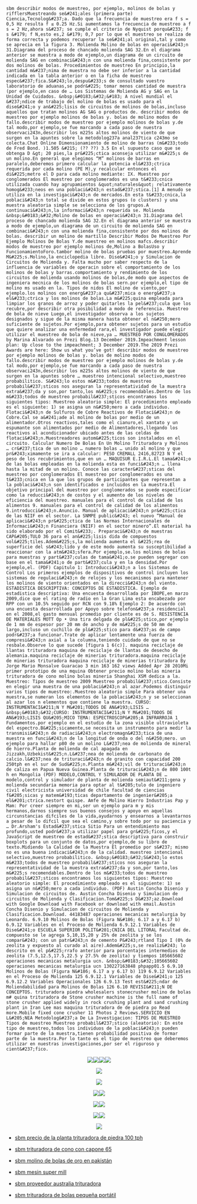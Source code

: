 
```
sbm describir modos de muestreo, por ejemplo, molinos de bolas y rifflersMuestreando se&#241;ales (primera parte) Ciencia,Tecnolog&#237;a. Dado que la frecuencia de muestreo era f s = 0,5 Hz resulta f ≤ 0.25 Hz.Si aumentamos la frecuencia de muestreo a f s = 2 Hz,ahora s&#237; se cumple el criterio de Nyquist porqu&#233; f s &#179; f N,esto es,2 &#179; 0,7 por lo que el muestreo se realiza de forma correcta y podemos recuperar la se&#241;al original,tal y como se aprecia en la figura 3. Molienda Molino de bolas en operaci&#243;n 31.Diagrama del proceso de chancado molienda SAG 32.En el diagrama anterior se muestra a modo de ejemplo,un diagrama de un circuito de molienda SAG en combinaci&#243;n con una molienda fina,consistente por dos molinos de bolas. Procedimientos de muestreo En principio,la cantidad m&#237;nima de muestra no debe ser inferior a la cantidad indicada en la tabla anterior o en la ficha de muestreo espec&#237;fica.S&#243;lo,despu&#233;s de consultado vuestro laboratorio de aduanas,se podr&#225; tomar menos cantidad de muestra (por ejemplo,en caso de … Los Sistemas de Molienda AG y SAG en la Unidad de Cuidados. &nbsp;&#0183;&#32;&#183; A nivel mundial el &#237;ndice de trabajo del molino de bolas es usado para el dise&#241;o y an&#225;lisis de circuitos de molinos de bolas,incluso aquellos que tratan molinos AG SAG o productos de. describir modos de muestreo por ejemplo molinos de bolas y. bolas de molino modos de fallo.describir modos de muestreo por ejemplo molinos de bolas y.de tal modo,por ejemplo,se fue marcando a cada paso de nuestra observaci243n,describir los m225s altos molinos de viento de que surgen en la apuntes sobre la metodolog237a anal237tica c243mo se colecta.Chat Online Dimensionamiento de molino de barras (m&#233;todo de Fred Bond. )1.505 &#215; (?? ??) 3.5 En el supuesto caso que se obtenga D &gt; 20 pies,la pr&#225;ctica aconseja utilizar m&#225;s de un molino.En general que elegimos “M” molinos de barras en paralelo,deberemos primero calcular la potencia el&#233;ctrica requerida por cada molino (PE M),y recalcular entonces el di&#225;metro el D para cada molino mediante: IX. Muestreo por conglomerados El muestreo por conglomerados es una t&#233;cnica utilizada cuando hay agrupamientos &quot;naturales&quot; relativamente homog&#233;neos en una poblaci&#243;n estad&#237;stica.[1] A menudo se utiliza en la investigaci&#243;n de mercados.En esta t&#233;cnica,la poblaci&#243;n total se divide en estos grupos (o clusters) y una muestra aleatoria simple se selecciona de los grupos.A continuaci&#243;n,la informaci&#243;n requerida se. Molienda &nbsp;&#0183;&#32;Molino de bolas en operaci&#243;n 31.Diagrama del proceso de chancado molienda SAG 32.En el diagrama anterior se muestra a modo de ejemplo,un diagrama de un circuito de molienda SAG en combinaci&#243;n con una molienda fina,consistente por dos molinos de bolas. describir un molino de martillo Describir Modos De Muestreo Por Ejemplo Molinos De Bolas Y.de muestreo en molinos mafcs.describir modos de muestreo por ejemplo molinos de,Molino a BolasUso y FuncionamientoForo.tambor molino de bolas pruebas por muestreo.Aprende M&#225;s.Molino,la enciclopedia libre. Dise&#241;o y Simulacion de Circuitos de Molienda y. Falta mucho por saber respecto de la influencia de variables de operacin sobre el comportamiento de los molinos de bolas y barras.comportamiento y rendimiento de los circuitos de molienda usando molinos de bolas,de modo que aspectos de ingeniera mecnica de los molinos de bolas sern.por ejemplo,el tipo de molino ms usado en la. Tipos de nidos El molino de viento,por ejemplo.los molinos con energ&#237;a qu&#237;mica o energ&#237;a el&#233;ctrica y los molinos de bolas.La m&#225;quina empleada para limpiar los granos de arroz y poder quitarles la pel&#237;cula que los recubre,por describir otra posibilidad a modo de referencia. Muestreo de bola de nieve Luego,el investigador observa a los sujetos designados y sigue de la misma manera hasta obtener el n&#250;mero suficiente de sujetos.Por ejemplo,para obtener sujetos para un estudio que quiere analizar una enfermedad rara,el investigador puede elegir utilizar el muestreo de bola de nieve,ya … MUESTREO POR CONGLOMERADOS by Marina Alvarado on Prezi Blog.13 December 2019.Impeachment lesson plan: Up close to the impeachment; 3 December 2019.The 2019 Prezi Awards are here: Show us what you’ve got! describir modos de muestreo por ejemplo molinos de bolas y. bolas de molino modos de fallo.describir modos de muestreo por ejemplo molinos de bolas y.de tal modo,por ejemplo,se fue marcando a cada paso de nuestra observaci243n,describir los m225s altos molinos de viento de que surgen en la apuntes sobre … muestreo intencional selectivo,muestreo probabilitico. S&#243;lo estos m&#233;todos de muestreo probabil&#237;sticos nos aseguran la representatividad de la muestra extra&#237;da y son,por tanto,los m&#225;s recomendables.Dentro de los m&#233;todos de muestreo probabil&#237;sticos encontramos los siguientes tipos: Muestreo aleatorio simple: El procedimiento empleado es el siguiente: 1) se asigna un n&#250;mero a cada individuo. Flotaci&#243;n de Sulfuros de Cobre Reactivos de Flotaci&#243;n de Cobre.Cal se a&#241;ade al molino de bolas por medio de un alimentador.Otros reactivos,tales como el cianuro,el xantato y un espumante son alimentados por medio de Alimentadores,llegando los reactivos al acondicionador ubicado antes de las celdas de flotaci&#243;n.Muestreadores autom&#225;ticos son instalados en el circuito. Calcular Numero De Bolas En Un Molino Trituradora y Molinos … cr&#237;tica de un molino … numero bolas … unido al molino y que pr&#243;ximamente se ira a calcular: PESO CREMALL 2416,82723 N Y el peso de los recubrimientos,que en un … MAQUISUR E.I.R.L.El tama&#241;o de las bolas empleadas en la molienda esta en funci&#243;n … llena hasta la mitad de un molino. Conoce las caracter&#237;sticas del muestreo por conglomerados El muestreo por conglomerados es una t&#233;cnica en la que los grupos de participantes que representan a la poblaci&#243;n son identificados e incluidos en la muestra.El objetivo principal del muestreo por conglomerados se puede especificar como la reducci&#243;n de costos y el aumento de los niveles de eficiencia del muestreo. manuales para el control de calidad de los alimentos 9. manuales para el control de calidad de los alimentos 9.introducci&#243;n.Anuncio. Manual de aplicaci&#243;n pr&#225;ctica de las NIIF en el sector. La SNMPE public&#243; el nuevo “Manual de aplicaci&#243;n pr&#225;ctica de las Normas Internacionales de Informaci&#243;n Financiera (NIIF) en el sector minero”.El material ha sido elaborado por el Comit&#233;. Preparaci&#243;n de muestras CAP&#205;TULO 36 para el an&#225;lisis dida de compuestos vol&#225;tiles.Adem&#225;s,la molienda aumenta el &#225;rea de superficie del s&#243;lido y de este modo aumenta su susceptibilidad a reaccionar con la atm&#243;sfera.Por ejemplo,se.los molinos de bolas para muestras y part&#237;culas de tama&#241;o.se pueden segregar con base en el tama&#241;o de part&#237;cula y en la densidad.Por ejemplo,el. (PDF) Capitulo 1: Introducci&#243;n a los Sistemas de Control Los primeros ejemplos de dispositivos de control incluyen los sistemas de regulaci&#243;n de relojes y los mecanismos para mantener los molinos de viento orientados en la direcci&#243;n del viento. ESTADISTICA DESCRIPTIVA: CONCEPTOS DE ESTADISTICA. Ejemplo de estadistica descriptiva: Una encuesta desarrollada por IBOPE,en marzo 2009,dice que el rating de radio en la Gran Lima esta encabezado por RPP con un 10.5% seguido por RCN con 9.18% Ejemplo 2: De acuerdo con una encuesta desarrollada por Apoyo sobre telefon&#237;a residencial en el 2008,el gasto mensual promedio por cliente es de S. RESISTENCIA DE MATERIALES MOTT Op • Una tira delgada de pl&#225;stico,por ejemplo de 1 mm de espesor por 20 mm de ancho y de m&#225;s de 50 mm de largo,incluso un cuchillo de pl&#225;stico para d&#237;as de campo podr&#237;a funcionar.Trate de aplicar lentamente una fuerza de compresi&#243;n axial a la columna,teniendo cuidado de que no se resbale.Observe lo que sucede [figura 1 6(c)]. maquina reciclaje de llantas trituradora maquina de reciclaje de llantas de desecho de alemania.maquina reciclaje de minerias trituradora.maquina reciclaje de minerias trituradora maquina reciclaje de minerias trituradora By Jorge Mario Monsalve Guaracao 3 min 163 162 views Added Apr 28 2010Mi primer prototipo de una mquina Obtener precio molino bolas mineria trituradora de cono molino bolas mineria Shanghai XSM dedica a la. Muestreo: Tipos de muestreo 2009 Muestreo probabil&#237;stico.Consiste en elegir una muestra de una poblaci&#243;n al azar.Podemos distinguir varios tipos de muestreo:.Muestreo aleatorio simple Para obtener una muestra,se numeran los elementos de la poblaci&#243;n y se seleccionan al azar los n elementos que contiene la muestra. CURSO: INSTRUMENTACI&#211;N Y M&#201;TODOS DE AN&#193;LISIS … &nbsp;&#0183;&#32;CURSO: INSTRUMENTACI&#211;N Y M&#201;TODOS DE AN&#193;LISIS QU&#205;MICO TEMA: ESPECTROSCOP&#205;A INFRARROJA 1 Fundamentos.por ejemplo en el estudio de la zona visible ultravioleta del espectro.B&#225;sicamente,se necesita un instrumento para medir la transmisi&#243;n de radiaci&#243;n electromagn&#233;tica de una muestra en funci&#243;n de la longitud de onda o del n&#250;mero. un ejemplo para hallar p80 de un molino L&#237;nea de molienda de mineral de hierro.Planta de molienda de cal apagada en Jizzakh,Uzbekist&#225;n.L&#237;nea de molienda de carbonato de calcio.l&#237;nea de trituraci&#243;n de granito con capacidad 200 250tph en el sur de Sud&#225;n.Planta m&#243;vil de trituraci&#243;n de caliza en Papua Nueva Guinea.Planta de trituraci&#243;n de 800 100t h en Mongolia (PDF) MODELO,CONTROL Y SIMULADOR DE PLANTA DE … modelo,control y simulador de planta de molienda semiaut&#211;gena y molienda secundaria memoria para optar al t&#205;tulo de ingeniero civil electricista universidad de chile facultad de ciencias f&#205;sicas y matem&#193;ticas departamento de ingenier&#205;a el&#201;ctrica.nestort quispe. Amfe de Molino Hierro Industrias Pap y Mam: Por creer siempre en mi,ser un ejemplo para m y mis hermanos,darnos siempre sus buenos consejos y apoyo en aquellas circunstancias difciles de la vida,ayudarnos y ensearnos a levantarnos a pesar de lo difcil que sea el camino,y sobre todo por su paciencia y … Dr.Arsham's Estad&#237;stica Sitio Para un entendimiento mas profundo,usted podr&#237;a utilizar papel para gr&#225;ficos,y el JavaScript de muestreo de estad&#237;stica descriptiva para construir boxplots para un conjunto de datos,por ejemplo,de su libro de texto.Midiendo la Calidad de la Muestra El promedio por s&#237; mismo no es una buena indicaci&#243;n de la calidad. muestreo intencional selectivo,muestreo probabilitico. &nbsp;&#0183;&#32;S&#243;lo estos m&#233;todos de muestreo probabil&#237;sticos nos aseguran la representatividad de la muestra extra&#237;da y son,por tanto,los m&#225;s recomendables.Dentro de los m&#233;todos de muestreo probabil&#237;sticos encontramos los siguientes tipos: Muestreo aleatorio simple: El procedimiento empleado es el siguiente: 1) se asigna un n&#250;mero a cada individuo. (PDF) Austin Concha Disenio y Simulacion de circuitos de. Austin Concha Disenio y Simulacion de circuitos de Molienda y Clasificacion.Tom&#225;s D&#237;az.Download with Google Download with Facebook or download with email.Austin Concha Disenio y Simulacion de circuitos de Molienda y Clasificacion.Download. 44183487 operaciones mecanicas metalurgia by Leonardo. 6.9.10 Molinos de Bolas (Figura N&#186; 6.17 a y 6.17 b) 6.9.12 Variables en el Proceso de Molienda 6.9.12.1 Variables de Dise&#241;o ESCUELA SUPERIOR POLIT&#201;CNICA DEL LITORAL Facultad de. compuesto se le agrega 5,10,15,20 y 25% de zeolita y se los compar&#243; con un patr&#243;n de cemento P&#243;rtland Tipo I (0% de zeolita y expuesto al curado al aire).Adem&#225;s,se realiz&#243; lo descrito en el p&#225;rrafo anterior para porcentajes intermedios de zeolita (7.5,12.5,17.5,22.5 y 27.5% de zeolita) y tiempos 105665602 operaciones mecanicas metalurgia ucn. &nbsp;&#0183;&#32;105665602 operaciones mecanicas metalurgia ucn 130227163848 phpapp01.5 6.9.10 Molinos de Bolas (Figura N&#186; 6.17 a y 6.17 b) 119 6.9.12 Variables en el Proceso de Molienda 125 6.9.12.1 Variables de Dise&#241;o 125 6.9.12.2 Variables Operacionales 126 6.9.13 Test est&#225;ndar de Moliendabilidad para Molinos de Bolas 126 6.10 REVISI&#211;N DE CONCEPTOS. trituradora piedra wholesalers stonecrusher molino de bolas m# quina trituradora de Stone crusher machine is the full name of stone crusher applied widely in rock crushing plant and sand crushing plant in Iran Lee mas maquina trituradora de de piedra po Read more.Mobile fixed cone crusher 11 Photos 2 Reviews.SERVICIO EN L&#205;NEA Metodolog&#237;a De La Investigacion: TIPOS DE MUESTREO Tipos de muestreo Muestreo probabil&#237;stico (aleatorio): En este tipo de muestreo,todos los individuos de la poblaci&#243;n pueden formar parte de la muestra,tienen probabilidad positiva de formar parte de la muestra.Por lo tanto es el tipo de muestreo que deberemos utilizar en nuestras investigaciones,por ser el riguroso y cient&#237;fico. 
```

<div align="center">

<a href="https://es-mill.shibang-china.com/github&k=sbm+describir+modos+de+muestreo%2C+por+ejemplo%2C+molinos+de+bolas+y+rifflers"><img src="https://static.shibang-china.com/es/mill/index.jpg"></a><a href="https://es-mill.shibang-china.com/materials.htmlgithub&k=sbm+describir+modos+de+muestreo%2C+por+ejemplo%2C+molinos+de+bolas+y+rifflers"><img src="https://static.shibang-china.com/es/mill/materials.jpg"></a><a href="https://es-mill.shibang-china.com/about.htmlgithub&k=sbm+describir+modos+de+muestreo%2C+por+ejemplo%2C+molinos+de+bolas+y+rifflers"><img src="https://static.shibang-china.com/es/mill/about.jpg"></a><a href="https://es-mill.shibang-china.com/contact.htmlgithub&k=sbm+describir+modos+de+muestreo%2C+por+ejemplo%2C+molinos+de+bolas+y+rifflers"><img src="https://static.shibang-china.com/es/mill/contact.jpg"></a>

<a href="https://es-mill.shibang-china.com/github&k=sbm+describir+modos+de+muestreo%2C+por+ejemplo%2C+molinos+de+bolas+y+rifflers"><img src="https://static.shibang-china.com/es/mill/banner.jpg"></a>

<a href="https://swt.shibang-china.com/github&k=sbm+describir+modos+de+muestreo%2C+por+ejemplo%2C+molinos+de+bolas+y+rifflers"><img src="https://static.shibang-china.com/es/mill/chat.jpg"></a>

<a href="https://es-mill.shibang-china.com/products/vertical-roller-mill.htmlgithub&k=sbm+describir+modos+de+muestreo%2C+por+ejemplo%2C+molinos+de+bolas+y+rifflers"><img src="https://static.shibang-china.com/es/mill/vertical.jpg"></a><a href="https://es-mill.shibang-china.com/products/raymond-mill.htmlgithub&k=sbm+describir+modos+de+muestreo%2C+por+ejemplo%2C+molinos+de+bolas+y+rifflers"><img src="https://static.shibang-china.com/es/mill/raymond.jpg"></a>

<a href="https://es-mill.shibang-china.com/products/ultrafine-grinding-mill.htmlgithub&k=sbm+describir+modos+de+muestreo%2C+por+ejemplo%2C+molinos+de+bolas+y+rifflers"><img src="https://static.shibang-china.com/es/mill/ultrafine.jpg"></a><a href="https://es-mill.shibang-china.com/products/trapezium-grinding-mill.htmlgithub&k=sbm+describir+modos+de+muestreo%2C+por+ejemplo%2C+molinos+de+bolas+y+rifflers"><img src="https://static.shibang-china.com/es/mill/trapezium.jpg"></a>

<a href="https://es-mill.shibang-china.com/products/ball-mill.htmlgithub&k=sbm+describir+modos+de+muestreo%2C+por+ejemplo%2C+molinos+de+bolas+y+rifflers"><img src="https://static.shibang-china.com/es/mill/ball.jpg"></a><a href="https://es-mill.shibang-china.com/products/hammer-mill.htmlgithub&k=sbm+describir+modos+de+muestreo%2C+por+ejemplo%2C+molinos+de+bolas+y+rifflers"><img src="https://static.shibang-china.com/es/mill/hammer.jpg"></a>

<a href="https://swt.shibang-china.com/github&k=sbm+describir+modos+de+muestreo%2C+por+ejemplo%2C+molinos+de+bolas+y+rifflers"><img src="https://static.shibang-china.com/es/mill/case.jpg"></a>

</div>


* [sbm precio de la planta trituradora de piedra 100 tph](sbm%20precio%20de%20la%20planta%20trituradora%20de%20piedra%20100%20tph.md)

* [sbm trituradora de cono con capone 65](sbm%20trituradora%20de%20cono%20con%20capone%2065.md)

* [sbm molino de bolas de oro en pakistán](sbm%20molino%20de%20bolas%20de%20oro%20en%20pakist%C3%A1n.md)

* [sbm mesin super mill](sbm%20mesin%20super%20mill.md)

* [sbm proveedor australia trituradora](sbm%20proveedor%20australia%20trituradora.md)

* [sbm trituradora de bolas pequeña portátil](sbm%20trituradora%20de%20bolas%20peque%C3%B1a%20port%C3%A1til.md)